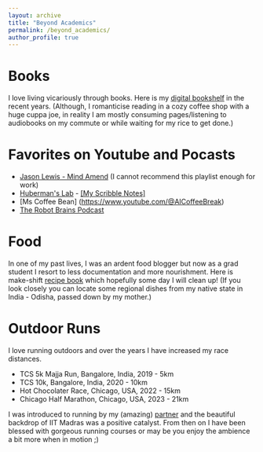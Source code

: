 ```yaml
---
layout: archive
title: "Beyond Academics"
permalink: /beyond_academics/
author_profile: true
---
```


# Books
I love living vicariously through books. Here is my [digital bookshelf](https://www.notion.so/payal-mohapatra/b36987dff60140929e6732607ffcb828?v=6b485368f59e40598e19ee3c4c07d3b9&pvs=4) in the recent years. (Although, I romanticise reading in a cozy coffee shop with a huge cuppa joe, in reality I am mostly consuming pages/listening to audiobooks on my commute or while waiting for my rice to get done.)

# Favorites on Youtube and Pocasts
* [Jason Lewis - Mind Amend](https://www.youtube.com/@MindAmend/playlists) (I cannot recommend this playlist enough for work)
* [Huberman's Lab](https://podcasts.google.com/feed/aHR0cHM6Ly9mZWVkcy5tZWdhcGhvbmUuZm0vaHViZXJtYW5sYWI?sa=X&ved=2ahUKEwiaj_Cp1KiCAxU1kYkEHQcCB1QQ9sEGegQIARAE) - [[My Scribble Notes]](https://payal-mohapatra.notion.site/Huberman-s-Podcast-Notes-14e7eda49f1847cc8ad569723fa5e467?pvs=4)
* [Ms Coffee Bean] (https://www.youtube.com/@AICoffeeBreak)
* [The Robot Brains Podcast](https://podcasts.google.com/feed/aHR0cHM6Ly9mZWVkcy5hY2FzdC5jb20vcHVibGljL3Nob3dzL3RoZS1yb2JvdC1icmFpbnM)

# Food
In one of my past lives, I was an ardent food blogger but now as a grad student I resort to less documentation and more nourishment. Here is make-shift [recipe book](https://www.notion.so/payal-mohapatra/4a9f711a135c4380b869ebf733d3b45b?v=0393ba157cf84538a121384a9af8fda1&pvs=4) which hopefully some day I will clean up! (If you look closely you can locate some regional dishes from my native state in India - Odisha, passed down by my mother.)

# Outdoor Runs
I love running outdoors and over the years I have increased my race distances.
* TCS 5k Majja Run, Bangalore, India, 2019 - 5km
* TCS 10k, Bangalore, India, 2020 - 10km
* Hot Chocolater Race, Chicago, USA, 2022 - 15km
* Chicago Half Marathon, Chicago, USA, 2023 - 21km

I was introduced to running by my (amazing) [partner](https://pandeyakash23.github.io/akashapandey.github.io//) and the beautiful backdrop of IIT Madras was a positive catalyst. From then on I have been blessed with gorgeous running courses or may be you enjoy the ambience a bit more when in motion ;)






